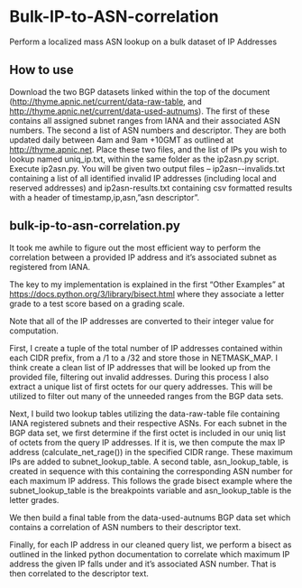 # Bulk-IP-to-ASN-correlation
Perform a localized mass ASN lookup on a bulk dataset of IP Addresses

## How to use

Download the two BGP datasets linked within the top of the document (http://thyme.apnic.net/current/data-raw-table, and http://thyme.apnic.net/current/data-used-autnums).
The first of these contains all assigned subnet ranges from IANA and their associated ASN numbers.
The second a list of ASN numbers and descriptor.
They are both updated daily between 4am and 9am +10GMT as outlined at http://thyme.apnic.net.
Place these two files, and the list of IPs you wish to lookup named uniq_ip.txt, within the same folder as the ip2asn.py script.
Execute ip2asn.py.
You will be given two output files – ip2asn-<timestamp>-invalids.txt containing a list of all identified invalid IP addresses (including local and reserved addresses) and ip2asn-<timestamp>results.txt containing csv formatted results with a header of timestamp,ip,asn,”asn descriptor”.

## bulk-ip-to-asn-correlation.py

It took me awhile to figure out the most efficient way to perform the correlation between a provided IP address and it’s associated subnet as registered from IANA.

The key to my implementation is explained in the first “Other Examples” at https://docs.python.org/3/library/bisect.html where they associate a letter grade to a test score based on a grading scale.

Note that all of the IP addresses are converted to their integer value for computation.

First, I create a tuple of the total number of IP addresses contained within each CIDR prefix, from a /1 to a /32 and store those in NETMASK_MAP. I think create a clean list of IP addresses that will be looked up from the provided file, filtering out invalid addresses. During this process I also extract a unique list of first octets for our query addresses. This will be utilized to filter out many of the unneeded ranges from the BGP data sets.

Next, I build two lookup tables utilizing the data-raw-table file containing IANA registered subnets and their respective ASNs. For each subnet in the BGP data set, we first determine if the first octet is included in our uniq list of octets from the query IP addresses. If it is, we then compute the max IP address (calculate_net_rage()) in the specified CIDR range. These maximum IPs are added to subnet_lookup_table. A second table, asn_lookup_table, is created in sequence with this containing the corresponding ASN number for each maximum IP address. This follows the grade bisect example where the subnet_lookup_table is the breakpoints variable and asn_lookup_table is the letter grades.

We then build a final table from the data-used-autnums BGP data set which contains a correlation of ASN numbers to their descriptor text.

Finally, for each IP address in our cleaned query list, we perform a bisect as outlined in the linked python documentation to correlate which maximum IP address the given IP falls under and it’s associated ASN number. That is then correlated to the descriptor text.
